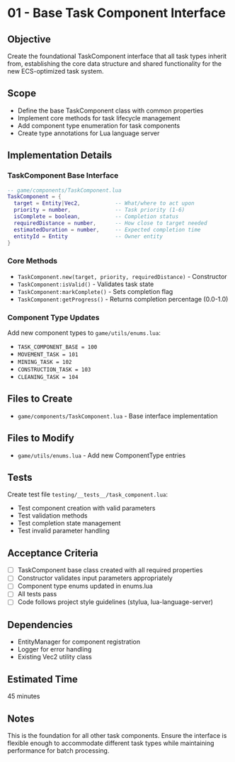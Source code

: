# 01 - Base Task Component Interface

## Objective
Create the foundational TaskComponent interface that all task types inherit from, establishing the core data structure and shared functionality for the new ECS-optimized task system.

## Scope
- Define the base TaskComponent class with common properties
- Implement core methods for task lifecycle management
- Add component type enumeration for task components
- Create type annotations for Lua language server

## Implementation Details

### TaskComponent Base Interface
```lua
-- game/components/TaskComponent.lua
TaskComponent = {
  target = Entity|Vec2,           -- What/where to act upon
  priority = number,              -- Task priority (1-6)
  isComplete = boolean,           -- Completion status
  requiredDistance = number,      -- How close to target needed
  estimatedDuration = number,     -- Expected completion time
  entityId = Entity               -- Owner entity
}
```

### Core Methods
- `TaskComponent.new(target, priority, requiredDistance)` - Constructor
- `TaskComponent:isValid()` - Validates task state
- `TaskComponent:markComplete()` - Sets completion flag
- `TaskComponent:getProgress()` - Returns completion percentage (0.0-1.0)

### Component Type Updates
Add new component types to `game/utils/enums.lua`:
- `TASK_COMPONENT_BASE = 100`
- `MOVEMENT_TASK = 101` 
- `MINING_TASK = 102`
- `CONSTRUCTION_TASK = 103`
- `CLEANING_TASK = 104`

## Files to Create
- `game/components/TaskComponent.lua` - Base interface implementation

## Files to Modify
- `game/utils/enums.lua` - Add new ComponentType entries

## Tests
Create test file `testing/__tests__/task_component.lua`:
- Test component creation with valid parameters
- Test validation methods
- Test completion state management
- Test invalid parameter handling

## Acceptance Criteria
- [ ] TaskComponent base class created with all required properties
- [ ] Constructor validates input parameters appropriately
- [ ] Component type enums updated in enums.lua
- [ ] All tests pass
- [ ] Code follows project style guidelines (stylua, lua-language-server)

## Dependencies
- EntityManager for component registration
- Logger for error handling
- Existing Vec2 utility class

## Estimated Time
45 minutes

## Notes
This is the foundation for all other task components. Ensure the interface is flexible enough to accommodate different task types while maintaining performance for batch processing.